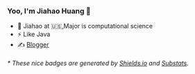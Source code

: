 ### Yoo, I'm Jiahao Huang 👋


- 🍻 Jiahao at 🇺🇸,Major is computational science
- ⚡ Like Java
- ✍️ [Blogger](https://jiahao-sandy.vercel.app/)
 

<h6>* These nice badges are generated by <a href="https://shields.io/">Shields.io</a> and <a href="https://github.com/spencerwooo/Substats">Substats</a>.</h6>
